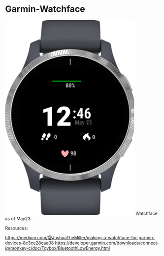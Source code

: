 # Garmin-Watchface

![Test Image 1](https://github.com/lauratimm/Garmin-Watchface/blob/master/Garmin-WatchFace/watchface.PNG)
Watchface as of May23 

Resources: 

https://medium.com/@JoshuaTheMiller/making-a-watchface-for-garmin-devices-8c3ce28cae08
https://developer.garmin.com/downloads/connect-iq/monkey-c/doc/Toybox/BluetoothLowEnergy.html
